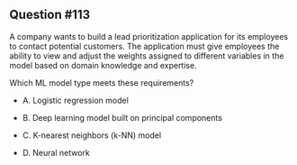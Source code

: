 ## Question #113

 A company wants to build a lead prioritization application for its employees to contact potential customers. The application must give employees the ability to view and adjust the weights assigned to different variables in the model based on domain knowledge and expertise.

Which ML model type meets these requirements?

- A. Logistic regression model

- B. Deep learning model built on principal components

- C. K-nearest neighbors (k-NN) model

- D. Neural network